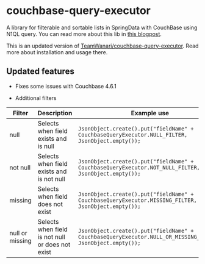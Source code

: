 # couchbase-query-executor

A library for filterable and sortable lists in SpringData with CouchBase using N1QL query. You can read more about this lib in [this blogpost](http://leaks.wanari.com/2016/10/24/couchbase-can-make-filterable-list-springdata/?utm_source=github&utm_medium=20161024&utm_campaign=suxy).

This is an updated version of [TeamWanari/couchbase-query-executor](https://github.com/TeamWanari/couchbase-query-executor).
Read more about installation and usage there.

## Updated features

- Fixes some issues with Couchbase 4.6.1

- Additional filters

|**Filter**|**Description**|**Example use**|
|---|---|---|
|null|Selects when field exists and is null|`JsonObject.create().put("fieldName" + CouchbaseQueryExecutor.NULL_FILTER, JsonObject.empty());`|
|not null|Selects when field exists and is not null|`JsonObject.create().put("fieldName" + CouchbaseQueryExecutor.NOT_NULL_FILTER, JsonObject.empty());`|
|missing|Selects when field does not exist|`JsonObject.create().put("fieldName" + CouchbaseQueryExecutor.MISSING_FILTER, JsonObject.empty());`|
|null or missing|Selects when field is not null or does not exist|`JsonObject.create().put("fieldName" + CouchbaseQueryExecutor.NULL_OR_MISSING_FILTER, JsonObject.empty());`|


